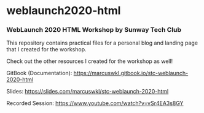 # weblaunch2020-html

### WebLaunch 2020 HTML Workshop by Sunway Tech Club

This repository contains practical files for a personal blog and landing page that I created for the workshop.

Check out the other resources I created for the workshop as well!

GitBook (Documentation):
https://marcuswkl.gitbook.io/stc-weblaunch-2020-html

Slides:
https://slides.com/marcuswkl/stc-weblaunch-2020-html

Recorded Session:
https://www.youtube.com/watch?v=vSr4EA3s8GY
